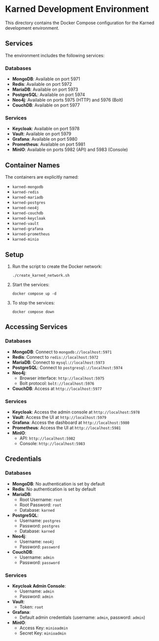 # Karned Development Environment

This directory contains the Docker Compose configuration for the Karned development environment.

## Services

The environment includes the following services:

### Databases
- **MongoDB**: Available on port 5971
- **Redis**: Available on port 5972
- **MariaDB**: Available on port 5973
- **PostgreSQL**: Available on port 5974
- **Neo4j**: Available on ports 5975 (HTTP) and 5976 (Bolt)
- **CouchDB**: Available on port 5977

### Services
- **Keycloak**: Available on port 5978
- **Vault**: Available on port 5979
- **Grafana**: Available on port 5980
- **Prometheus**: Available on port 5981
- **MinIO**: Available on ports 5982 (API) and 5983 (Console)

## Container Names

The containers are explicitly named:
- `karned-mongodb`
- `karned-redis`
- `karned-mariadb`
- `karned-postgres`
- `karned-neo4j`
- `karned-couchdb`
- `karned-keycloak`
- `karned-vault`
- `karned-grafana`
- `karned-prometheus`
- `karned-minio`

## Setup

1. Run the script to create the Docker network:
   ```
   ./create_karned_network.sh
   ```

2. Start the services:
   ```
   docker compose up -d
   ```

3. To stop the services:
   ```
   docker compose down
   ```

## Accessing Services
### Databases
- **MongoDB**: Connect to `mongodb://localhost:5971`
- **Redis**: Connect to `redis://localhost:5972`
- **MariaDB**: Connect to `mysql://localhost:5973`
- **PostgreSQL**: Connect to `postgresql://localhost:5974`
- **Neo4j**: 
  - Browser interface: `http://localhost:5975`
  - Bolt protocol: `bolt://localhost:5976`
- **CouchDB**: Access at `http://localhost:5977`

### Services
- **Keycloak**: Access the admin console at `http://localhost:5978`
- **Vault**: Access the UI at `http://localhost:5979`
- **Grafana**: Access the dashboard at `http://localhost:5980`
- **Prometheus**: Access the UI at `http://localhost:5981`
- **MinIO**: 
  - API: `http://localhost:5982`
  - Console: `http://localhost:5983`

## Credentials
### Databases
- **MongoDB**: No authentication is set by default
- **Redis**: No authentication is set by default
- **MariaDB**:
  - Root Username: `root`
  - Root Password: `root`
  - Database: `karned`
- **PostgreSQL**:
  - Username: `postgres`
  - Password: `postgres`
  - Database: `karned`
- **Neo4j**:
  - Username: `neo4j`
  - Password: `password`
- **CouchDB**:
  - Username: `admin`
  - Password: `password`

### Services
- **Keycloak Admin Console**:
  - Username: `admin`
  - Password: `admin`
- **Vault**:
  - Token: `root`
- **Grafana**:
  - Default admin credentials (username: `admin`, password: `admin`)
- **MinIO**:
  - Access Key: `minioadmin`
  - Secret Key: `minioadmin`
